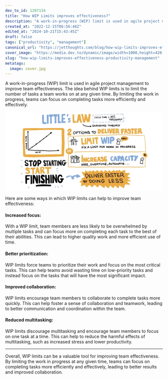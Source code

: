```yaml
---
dev_to_id: 1297134
title: "How WIP Limits improves effectiveness?"
description: "A work-in-progress (WIP) limit is used in agile project management to improve team effectiveness. The..."
created_at: "2022-12-15T06:56:46Z"
edited_at: "2024-10-21T15:43:45Z"
draft: false
tags: ["productivity", "management"]
canonical_url: "https://jetthoughts.com/blog/how-wip-limits-improves-effectiveness-productivity-management/"
cover_image: "https://media.dev.to/dynamic/image/width=1000,height=420,fit=cover,gravity=auto,format=auto/https%3A%2F%2Fmedia.dev.to%2Fcdn-cgi%2Fimage%2Fwidth%3D1000%2Cheight%3D420%2Cfit%3Dcover%2Cgravity%3Dauto%2Cformat%3Dauto%2Fhttps%253A%252F%252Fdev-to-uploads.s3.amazonaws.com%252Fuploads%252Farticles%252Fhjdq3kiryi3wfrhq2yub.jpg"
slug: "how-wip-limits-improves-effectiveness-productivity-management"
metatags:
  image: cover.jpg
---
```

A work-in-progress (WIP) limit is used in agile project management to improve team effectiveness. The idea behind WIP limits is to limit the number of tasks a team works on at any given time. By limiting the work in progress, teams can focus on completing tasks more efficiently and effectively.

![Little’s Law](file_0.webp)

Here are some ways in which WIP limits can help to improve team effectiveness:

#### Increased focus:

With a WIP limit, team members are less likely to be overwhelmed by multiple tasks and can focus more on completing each task to the best of their abilities. This can lead to higher quality work and more efficient use of time.

#### Better prioritization:

WIP limits force teams to prioritize their work and focus on the most critical tasks. This can help teams avoid wasting time on low-priority tasks and instead focus on the tasks that will have the most significant impact.

#### Improved collaboration:

WIP limits encourage team members to collaborate to complete tasks more quickly. This can help foster a sense of collaboration and teamwork, leading to better communication and coordination within the team.

#### Reduced multitasking:

WIP limits discourage multitasking and encourage team members to focus on one task at a time. This can help to reduce the harmful effects of multitasking, such as increased stress and lower productivity.

---

Overall, WIP limits can be a valuable tool for improving team effectiveness. By limiting the work in progress at any given time, teams can focus on completing tasks more efficiently and effectively, leading to better results and improved collaboration.
